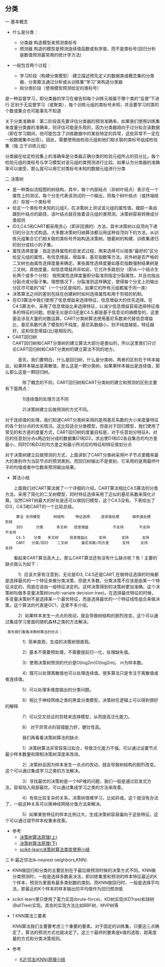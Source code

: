 ## 分类
 一 基本概念
    
   - 什么是分类：
      - 分类器  构造模型来预测类标号
      - 预测器  构造的模型是预测连续值函数或有序值，而不是类标号(回归分析是数值预测最常用的统计学方法)
  
   - 一般包含两个过程：
      - 学习阶段（构建分类模型）:建立描述预先定义的数据类或概念集的分类器，分类算法通过分析或从训练集"学习"来构造分类器
      - 和分类阶段（使用模型预测给定的类标号）
      
   是一种监督学习，即分类器的学习在被告知每个训练元祖属于哪个类的“监督”下进行 
   区别于无监督学习（或聚类），每个训练元组的类标号未知，并且要学习的类的个数或集合也可能事先不知道
      
  关于分类准确率：第二阶段首先要评估分类器的预测准确率。如果我们使用训练集来度量分类器的准确率，则评估可能是乐观的，因为分类器趋向于过分拟合该数据（即在学习期间，他可能包含了训练数据中的某些特定的异常，这些异常不一定在一般数据集中出现）。因此，需要使用由检验元组和他们相关联的类标号组成检验集（独  立于训练元组）
    
 分类器在给定检验集上的准确率是分类器正确分类的检验元组所占的百分比。每个检验元组的类标号与学习模型对该元组的类预测进行比较。如果认为分类器的准确率可以接受，那么就可以用它对类标号未知的数据元组进行分类
 
二 决策树
 
  - 是一种类似流程图的树结构，其中，每个内部结点（非树叶结点）表示在一个属性上的测试，每个分支代表该测试的一个输出，而每个树叶结点（或终端结点）存放一个类标号
  - 给定一个类标号未知的元组X，在决策树上测试该元组的属性值，跟踪一条由跟到叶结点的路径，该叶结点就存放着该元组的类预测。决策树容易转换成分类规则
  - ID3,C4.5和CART都采用贪心（即非回溯的）方法，其中决策树以自顶向下递归的分治方式构造。大多数决策树归纳算法都沿用这种自顶向下的方法，从训练元组集合它们相关联的类标号开始构造决策树。随着树的构建，训练集递归的划分成较小的子集。
  - 属性选择度量：指定选择属性的启发式过程，用来选择可以按类“最好的”区分给定元组的属性。有信息增益，增益率，基尼指数等方法。另外树是否严格的二叉树也由属性选择度量来确定。某些属性选择度量如基尼指数强制结果树是二叉树。其他度量，如信息增益并非如此，它允许多路划分（即从一个结点生长两个或多个分枝）
   按照属性选择度量即分裂准则指定分裂属性，并且也指出分裂点或分裂子集。理想情况下，分裂准则这样确定，使得每个分支上的输出分区尽可能的“纯”（一个分区是纯的，如果它的所有元组都属于同一类）
- 决策算法之间的差别包括在创建树时如何选择属性和用于剪枝的机制。
- 在ID3算法中我们使用了信息增益来选择特征，信息增益大的优先选择。在C4.5算法中，采用了信息增益比来选择特征，以减少信息增益容易选择特征值多的特征的问题。但是无论是ID3还是C4.5,都是基于信息论的熵模型的，这里面会涉及大量的对数运算。CART分类树算法使用基尼系数来代替信息增益比，基尼系数代表了模型的不纯度，基尼系数越小，则不纯度越低，特征越好。这和信息增益(比)是相反的。
-  CART回归树
　　  
      CART回归树和CART分类树的建立算法大部分是类似的，所以这里我们只讨论CART回归树和CART分类树的建立算法不同的地方。
      
　　　首先，我们要明白，什么是回归树，什么是分类树。两者的区别在于样本输出，如果样本输出是离散值，那么这是一颗分类树。如果果样本输出是连续值，那么那么这是一颗回归树。
   
　　　　除了概念的不同，CART回归树和CART分类树的建立和预测的区别主要有下面两点：
    
　　　　1)连续值的处理方法不同
    
　　　　2)决策树建立后做预测的方式不同。
    
对于连续值的处理，我们知道CART分类树采用的是用基尼系数的大小来度量特征的各个划分点的优劣情况。这比较适合分类模型，但是对于回归模型，我们使用了常见的和方差的度量方式，CART回归树的度量目标是，对于任意划分特征A，对应的任意划分点s两边划分成的数据集D1和D2，求出使D1和D2各自集合的均方差最小，同时D1和D2的均方差之和最小所对应的特征和特征值划分点
    
对于决策树建立后做预测的方式，上面讲到了CART分类树采用叶子节点里概率最大的类别作为当前节点的预测类别。而回归树输出不是类别，它采用的是用最终叶子的均值或者中位数来预测输出结果。
      
 - 算法小结
   
　　上面我们对CART算法做了一个详细的介绍，CART算法相比C4.5算法的分类方法，采用了简化的二叉树模型，同时特征选择采用了近似的基尼系数来简化计算。当然CART树最大的好处是还可以做回归模型，这个C4.5没有。下表给出了ID3，C4.5和CART的一个比较总结。

         算法	支持模型	  树结构	  特征选择     连续值处理	  缺失值处理	    剪枝
         ID3	  分类	  多叉树  	信息增益	       不支持	     不支持	    不支持
         C4.5	 分类	  多叉树	  信息增益比	    支持	     支持	     支持
         CART   分类/回归	 二叉树	  基尼系数/均方差	    支持	   支持	     支持
         
　　看起来CART算法高大上，那么CART算法还有没有什么缺点呢？有！主要的缺点我认为如下：
  
　　　1）应该大家有注意到，无论是ID3, C4.5还是CART,在做特征选择的时候都是选择最优的一个特征来做分类决策，但是大多数，分类决策不应该是由某一个特征决定的，而是应该由一组特征决定的。这样决策得到的决策树更加准确。这个决策树叫做多变量决策树(multi-variate decision tree)。在选择最优特征的时候，多变量决策树不是选择某一个最优特征，而是选择最优的一个特征线性组合来做决策。这个算法的代表是OC1，这里不多介绍。

　　　2）如果样本发生一点点的改动，就会导致树结构的剧烈改变。这个可以通过集成学习里面的随机森林之类的方法解决。　　　
        
     首先我们看看决策树算法的优点：

　　　　1）简单直观，生成的决策树很直观。

　　　　2）基本不需要预处理，不需要提前归一化，处理缺失值。

　　　　3）使用决策树预测的代价是O(log2m)O(log2m)。 m为样本数。

　　　　4）既可以处理离散值也可以处理连续值。很多算法只是专注于离散值或者连续值。

　　　　5）可以处理多维度输出的分类问题。

　　　　6）相比于神经网络之类的黑盒分类模型，决策树在逻辑上可以得到很好的解释

　　　　7）可以交叉验证的剪枝来选择模型，从而提高泛化能力。

　　　　8） 对于异常点的容错能力好，健壮性高。

　　　　我们再看看决策树算法的缺点:

　　　　1）决策树算法非常容易过拟合，导致泛化能力不强。可以通过设置节点最少样本数量和限制决策树深度来改进。

　　　　2）决策树会因为样本发生一点点的改动，就会导致树结构的剧烈改变。这个可以通过集成学习之类的方法解决。

　　　　3）寻找最优的决策树是一个NP难的问题，我们一般是通过启发式方法，容易陷入局部最优。可以通过集成学习之类的方法来改善。

　　　　4）有些比较复杂的关系，决策树很难学习，比如异或。这个就没有办法了，一般这种关系可以换神经网络分类方法来解决。

　　　　5）如果某些特征的样本比例过大，生成决策树容易偏向于这些特征。这个可以通过调节样本权重来改善。



- 参考
  - <a href = "https://www.cnblogs.com/pinard/p/6050306.html">决策树算法原理(上)</a>
  - <a href = "https://www.cnblogs.com/pinard/p/6053344.html">决策树算法原理(下)</a>
  - <a href = "https://www.cnblogs.com/pinard/p/6056319.html">scikit-learn决策树算法类库使用小结</a>
  
三  K-最近邻法(k-nearest neighbors,KNN)
  - KNN做回归和分类的主要区别在于最后做预测时候的决策方式不同。KNN做分类预测时，一般是选择多数表决法，即训练集里和预测的样本特征最近的K个样本，预测为里面有最多类别数的类别。而KNN做回归时，一般是选择平均法，即最近的K个样本的样本输出的平均值作为回归预测值
  - scikit-learn里只使用了蛮力实现(brute-force)，KD树实现(KDTree)和球树(BallTree)实现。其余的实现方法比如BBF树，MVP树等
  - 1 KNN算法三要素
  
     KNN算法我们主要要考虑三个重要的要素，对于固定的训练集，只要这三点确定了，算法的预测方式也就决定了。这三个最终的要素是k值的选取，距离度量的方式和分类决策规则。


  - 参考
    - <a href = "https://www.cnblogs.com/pinard/p/6061661.html">K近邻法(KNN)原理小结</a>
